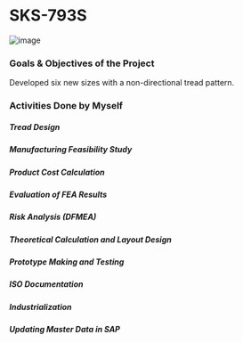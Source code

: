 # SKS-793S

![image](https://github.com/Oshintha/SKS-793S/assets/155742370/effc4c5f-7a30-4741-a2d6-697275b133cd)
<h3>Goals & Objectives of the Project</h3>
Developed six new sizes with a non-directional tread pattern.

<h3>Activities Done by Myself</h3>
<h5>Tread Design</h5>
<h5>Manufacturing Feasibility Study</h5>
<h5>Product Cost Calculation</h5>
<h5>Evaluation of FEA Results</h5>
<h5>Risk Analysis (DFMEA)</h5>
<h5>Theoretical Calculation and Layout Design</h5>
<h5>Prototype Making and Testing</h5>
<h5>ISO Documentation</h5>
<h5>Industrialization</h5>
<h5>Updating Master Data in SAP</h5>
